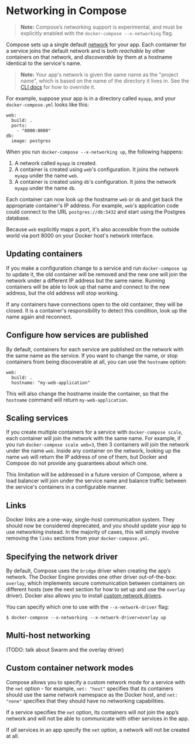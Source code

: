 <!--[metadata]>
+++
title = "Networking in Compose"
description = "How Compose sets up networking between containers"
keywords = ["documentation, docs,  docker, compose, orchestration, containers, networking"]
[menu.main]
parent="smn_workw_compose"
weight=6
+++
<![end-metadata]-->


# Networking in Compose

> **Note:** Compose’s networking support is experimental, and must be explicitly enabled with the `docker-compose --x-networking` flag.

Compose sets up a single default [network](http://TODO/docker-networking-docs) for your app. Each container for a service joins the default network and is both *reachable* by other containers on that network, and *discoverable* by them at a hostname identical to the service's name.

> **Note:** Your app's network is given the same name as the "project name", which is based on the name of the directory it lives in. See the [CLI docs](cli.md#p-project-name-name) for how to override it.

For example, suppose your app is in a directory called `myapp`, and your `docker-compose.yml` looks like this:

    web:
      build: .
      ports:
        - "8000:8000"
    db:
      image: postgres

When you run `docker-compose --x-networking up`, the following happens:

1. A network called `myapp` is created.
2. A container is created using `web`'s configuration. It joins the network `myapp` under the name `web`.
3. A container is created using `db`'s configuration. It joins the network `myapp` under the name `db`.

Each container can now look up the hostname `web` or `db` and get back the appropriate container's IP address. For example, `web`'s application code could connect to the URL `postgres://db:5432` and start using the Postgres database.

Because `web` explicitly maps a port, it's also accessible from the outside world via port 8000 on your Docker host's network interface.

## Updating containers

If you make a configuration change to a service and run `docker-compose up` to update it, the old container will be removed and the new one will join the network under a different IP address but the same name. Running containers will be able to look up that name and connect to the new address, but the old address will stop working.

If any containers have connections open to the old container, they will be closed. It is a container's responsibility to detect this condition, look up the name again and reconnect.

## Configure how services are published

By default, containers for each service are published on the network with the same name as the service. If you want to change the name, or stop containers from being discoverable at all, you can use the `hostname` option:

    web:
      build: .
      hostname: "my-web-application"

This will also change the hostname inside the container, so that the `hostname` command will return `my-web-application`.

## Scaling services

If you create multiple containers for a service with `docker-compose scale`, each container will join the network with the same name. For example, if you run `docker-compose scale web=3`, then 3 containers will join the network under the name `web`. Inside any container on the network, looking up the name `web` will return the IP address of one of them, but Docker and Compose do not provide any guarantees about which one.

This limitation will be addressed in a future version of Compose, where a load balancer will join under the service name and balance traffic between the service's containers in a configurable manner.

## Links

Docker links are a one-way, single-host communication system. They should now be considered deprecated, and you should update your app to use networking instead. In the majority of cases, this will simply involve removing the `links` sections from your `docker-compose.yml`.

## Specifying the network driver

By default, Compose uses the `bridge` driver when creating the app’s network. The Docker Engine provides one other driver out-of-the-box: `overlay`, which implements secure communication between containers on different hosts (see the next section for how to set up and use the `overlay` driver). Docker also allows you to install [custom network drivers](http://TODO/custom-driver-docs).

You can specify which one to use with the `--x-network-driver` flag:

    $ docker-compose --x-networking --x-network-driver=overlay up

## Multi-host networking

(TODO: talk about Swarm and the overlay driver)

## Custom container network modes

Compose allows you to specify a custom network mode for a service with the `net` option - for example, `net: "host"` specifies that its containers should use the same network namespace as the Docker host, and `net: "none"` specifies that they should have no networking capabilities.

If a service specifies the `net` option, its containers will *not* join the app’s network and will not be able to communicate with other services in the app.

If *all* services in an app specify the `net` option, a network will not be created at all.
